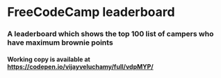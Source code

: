 # FreeCodeCamp leaderboard

### A leaderboard which shows the top 100 list of campers who have maximum brownie points

#### Working copy is available at https://codepen.io/vijayveluchamy/full/vdpMYP/




